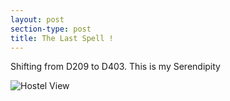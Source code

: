 ```yaml
---
layout: post
section-type: post
title: The Last Spell !
---
```

Shifting from D209 to D403. This is my Serendipity 

![Hostel View](https://lh3.googleusercontent.com/lfrH8Kpo510B1J2BCsD378PrKYfT1P1A-akHaP-uRPBR4QEkSZNsBRGgFjRNRKtf6bPyfLIaEge8 "Hostel")